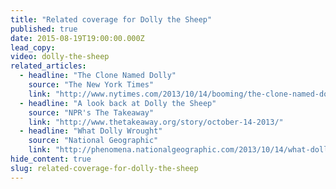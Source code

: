 ```yaml
---
title: "Related coverage for Dolly the Sheep"
published: true
date: 2015-08-19T19:00:00.000Z
lead_copy:
video: dolly-the-sheep
related_articles:
  - headline: "The Clone Named Dolly"
    source: "The New York Times"
    link: "http://www.nytimes.com/2013/10/14/booming/the-clone-named-dolly.html?ref=booming&_r=0"
  - headline: "A look back at Dolly the Sheep"
    source: "NPR's The Takeaway"
    link: "http://www.thetakeaway.org/story/october-14-2013/"
  - headline: "What Dolly Wrought"
    source: "National Geographic"
    link: "http://phenomena.nationalgeographic.com/2013/10/14/what-dolly-wrought-retro-report-looks-at-cloning/"
hide_content: true
slug: related-coverage-for-dolly-the-sheep
---
```


